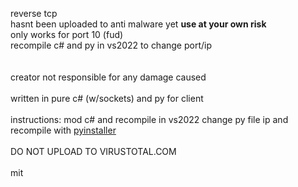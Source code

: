 reverse tcp <br />
hasnt been uploaded to anti malware yet **use at your own risk** <br />
only works for port 10 (fud) <br />
recompile c# and py in vs2022 to change port/ip <br />
<br /><br />
creator not responsible for any damage caused 
<br /><br />
written in pure c# (w/sockets) and py for client 
<br /><br />
instructions:
mod c# and recompile in vs2022
change py file ip and recompile with [pyinstaller]([url](https://pyinstaller.org/en/stable/))
<br /><br />
DO NOT UPLOAD TO VIRUSTOTAL.COM
<br /><br />
mit
